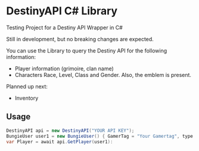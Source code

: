# DestinyAPI C# Library
Testing Project for a Destiny API Wrapper in C#

Still in development, but no breaking changes are expected. 

You can use the Library to query the Destiny API for the following information:

+ Player information (grimoire, clan name)
+ Characters Race, Level, Class and Gender. Also, the emblem is present. 

Planned up next:
+ Inventory

## Usage
 
```c#
DestinyAPI api = new DestinyAPI("YOUR API KEY");
BungieUser user1 = new BungieUser() { GamerTag = "Your Gamertag", type = MembershipType.Xbox };
var Player = await api.GetPlayer(user1):
```
